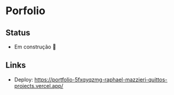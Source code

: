 # Porfolio

## Status
- Em construção 🚧

  
## Links
- Deploy: https://portfolio-5fxqyqzmg-raphael-mazzieri-quittos-projects.vercel.app/

